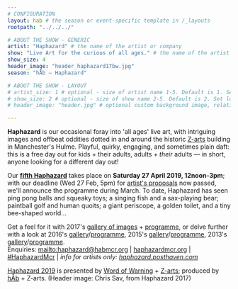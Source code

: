 ```yaml
---
# CONFIGURATION
layout: hab # the season or event-specific template in /_layouts
rootpath: "../../../"

# ABOUT THE SHOW - GENERIC
artist: "Haphazard" # the name of the artist or company
show: "Live Art for the curious of all ages." # the name of the artist or company
show_size: 4
header_image: "header_haphazard17bw.jpg"   
season: "hÅb — Haphazard"

# ABOUT THE SHOW - LAYOUT
# artist_size: 1 # optional - size of artist name 1-5. Default is 1. Set longer names to lower values
# show_size: 2 # optional - size of show name 2-5. Default is 2. Set longer names to lower values
# header_image: "header.jpg" # optional custom background image, relative to current page

---         
```

**Haphazard** is our occasional foray into 'all ages' live art, with intriguing images and offbeat oddities dotted in and around the historic <a href="http://www.z-arts.org" target="_blank">Z-arts</a> building in Manchester's Hulme. Playful, quirky, engaging, and sometimes plain daft: this is a free day out for kids + their adults, adults + *their* adults — in short, anyone looking for a different day out!            
           
Our **[fifth Haphazard](/current/2019-haphazard)** takes place on **Saturday 27 April 2019, 12noon-3pm**; with our deadline (Wed 27 Feb, 5pm) for <a href="http://haphazard.posthaven.com" target="_blank">artist's proposals</a> now passed, we'll announce the programme during March. To date, Haphazard has seen ping pong balls and squeaky toys; a singing fish and a sax-playing bear; paintball golf and human quoits; a giant periscope, a golden toilet, and a tiny bee-shaped world…
        
Get a feel for it with 2017's [gallery of images](/galleries/2018-emergency) + [programme](/archive/2017-haphazard), or delve further with a look at 2016's [gallery](/galleries/2016-haphazard)/[programme](/archive/2016-haphazard), 2015's [gallery](/galleries/2015-haphazard)/[programme](/archive/2015-haphazard), 2013's [gallery](/galleries//2013-haphazard)/[programme](/archive/2013-spring/haphazard).         
Enquiries: <mailto:haphazard@habmcr.org> | <a href="http://haphazardmcr.org" target="_blank">haphazardmcr.org</a> | <a href="http://twitter.com/hashtag/HaphazardMcr" target="_blank">#HaphazardMcr</a> | *info for artists only: <a href="http://haphazard.posthaven.com" target="_blank">haphazard.posthaven.com</a>*           
         
[Haphazard 2019](/current/2019-haphazard) is presented by [Word of Warning](/) + <a href="http://www.z-arts.org" target="_blank">Z-arts</a>; produced by [hÅb](/hab) + Z-arts. (Header image: Chris Sav, from Haphazard 2017)
